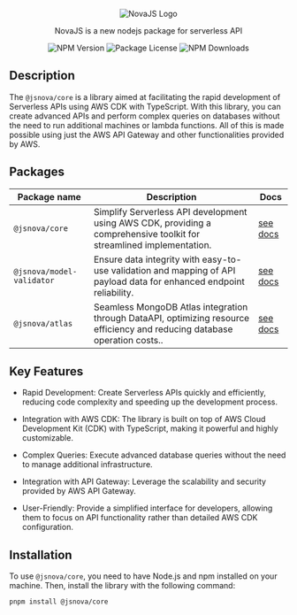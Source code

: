 <p  align="center">

<picture>

<source  media="(prefers-color-scheme: dark)"  srcset="https://pkhadson.s3.sa-east-1.amazonaws.com/nova-light.png">

<img  alt="NovaJS Logo"  src="https://pkhadson.s3.sa-east-1.amazonaws.com/nova-dark.png">

</picture>

</p>

<p  align="center">NovaJS is a new nodejs package for serverless API</p>

<p  align="center">

<img  src="https://img.shields.io/npm/v/@jsnova/core.svg"  alt="NPM Version"  />

<img  src="https://img.shields.io/npm/l/@jsnova/core.svg"  alt="Package License"  />

<img  src="https://img.shields.io/npm/dm/@jsnova/core.svg"  alt="NPM Downloads"  />

</p>

## Description

The `@jsnova/core` is a library aimed at facilitating the rapid development of Serverless APIs using AWS CDK with TypeScript. With this library, you can create advanced APIs and perform complex queries on databases without the need to run additional machines or lambda functions. All of this is made possible using just the AWS API Gateway and other functionalities provided by AWS.

## Packages

| Package name              | Description                                                                                                                | Docs                                                                                        |
| ------------------------- | -------------------------------------------------------------------------------------------------------------------------- | ------------------------------------------------------------------------------------------- |
| `@jsnova/core`            | Simplify Serverless API development using AWS CDK, providing a comprehensive toolkit for streamlined implementation.       | [see docs](https://github.com/pkhadson/novajs/blob/main/packages/core/README.md)            |
| `@jsnova/model-validator` | Ensure data integrity with easy-to-use validation and mapping of API payload data for enhanced endpoint reliability.       | [see docs](https://github.com/pkhadson/novajs/blob/main/packages/model-validator/README.md) |
| `@jsnova/atlas`           | Seamless MongoDB Atlas integration through DataAPI, optimizing resource efficiency and reducing database operation costs.. | [see docs](https://github.com/pkhadson/novajs/blob/main/packages/atlas/README.md)           |

## Key Features

- Rapid Development: Create Serverless APIs quickly and efficiently, reducing code complexity and speeding up the development process.

- Integration with AWS CDK: The library is built on top of AWS Cloud Development Kit (CDK) with TypeScript, making it powerful and highly customizable.

- Complex Queries: Execute advanced database queries without the need to manage additional infrastructure.

- Integration with API Gateway: Leverage the scalability and security provided by AWS API Gateway.

- User-Friendly: Provide a simplified interface for developers, allowing them to focus on API functionality rather than detailed AWS CDK configuration.

## Installation

To use `@jsnova/core`, you need to have Node.js and npm installed on your machine. Then, install the library with the following command:

<code>pnpm install @jsnova/core</code>
